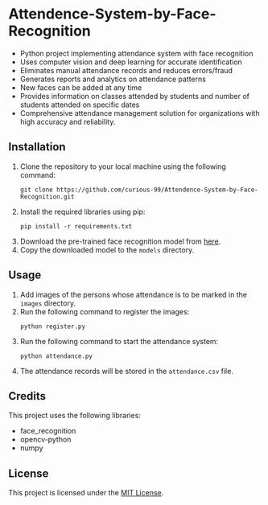 # Attendence-System-by-Face-Recognition
<!DOCTYPE html>
<html>
<head>
</head>
<body>
    <ul>
      <li>Python project implementing attendance system with face recognition</li>
      <li>Uses computer vision and deep learning for accurate identification</li>
      <li>Eliminates manual attendance records and reduces errors/fraud</li>
      <li>Generates reports and analytics on attendance patterns</li>
      <li>New faces can be added at any time</li>
      <li>Provides information on classes attended by students and number of students attended on specific dates</li>
      <li>Comprehensive attendance management solution for organizations with high accuracy and reliability.</li>
    </ul>
	<h2>Installation</h2>
	<ol>
		<li>Clone the repository to your local machine using the following command:</li>
		<pre><code>git clone https://github.com/curious-99/Attendence-System-by-Face-Recognition.git</code></pre>
		<li>Install the required libraries using pip:</li>
		<pre><code>pip install -r requirements.txt</code></pre>
		<li>Download the pre-trained face recognition model from <a href="https://github.com/SinghAnkit1010/Attendence-System-by-Face-Recognition">here</a>.</li>
		<li>Copy the downloaded model to the <code>models</code> directory.</li>
	</ol>
	<h2>Usage</h2>
	<ol>
		<li>Add images of the persons whose attendance is to be marked in the <code>images</code> directory.</li>
		<li>Run the following command to register the images:</li>
		<pre><code>python register.py</code></pre>
		<li>Run the following command to start the attendance system:</li>
		<pre><code>python attendance.py</code></pre>
		<li>The attendance records will be stored in the <code>attendance.csv</code> file.</li>
	</ol>
	<h2>Credits</h2>
	<p>This project uses the following libraries:</p>
	<ul>
		<li>face_recognition</li>
		<li>opencv-python</li>
		<li>numpy</li>
	</ul>
	<h2>License</h2>
	<p>This project is licensed under the <a href="https://opensource.org/licenses/MIT">MIT License</a>.</p>
</body>


